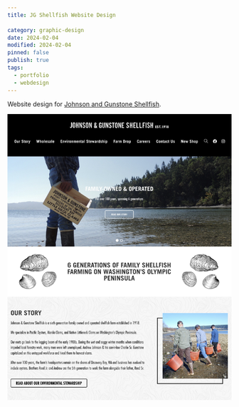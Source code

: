 ```yaml
---
title: JG Shellfish Website Design

category: graphic-design
date: 2024-02-04
modified: 2024-02-04
pinned: false
publish: true
tags:
  - portfolio
  - webdesign
---
```


Website design for [Johnson and Gunstone Shellfish](https://www.jgshellfish.com/).

![image](/assets/2024-02-04_15-18-11.jpeg)
